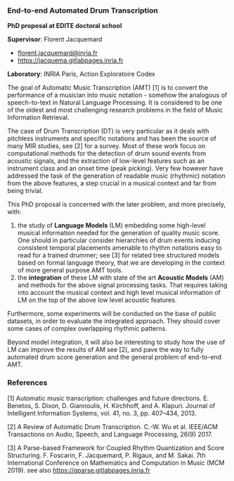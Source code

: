 ### End-to-end Automated Drum Transcription

**PhD proposal at EDITE doctoral school**

**Supervisor**: Florent Jacquemard

- florent.jacquemard@inria.fr
- https://jacquema.gitlabpages.inria.fr

**Laboratory**: INRIA Paris, Action Exploratoire Codex

The goal of Automatic Music Transcription (AMT) [1] is to convert the performance of a musician into music notation - somehow the analogous of speech-to-text in Natural Language Processing. It is considered to be one of the oldest and most challenging research problems in the field of Music Information Retrieval. 

The case of Drum Transcription (DT) is very particular as it deals with pitchless instruments and specific notations and has been the source of many MIR studies, see [2] for a survey. Most of these work focus on  computational methods for the detection of drum sound events from acoustic signals, and the extraction of low-level features such as an instrument class and an onset time (peak picking). Very few however have addressed the task of the generation of readable music (rhythmic) notation from the above features, a step crucial in a musical context and far from being trivial.

This PhD proposal is concerned with the later problem, and more precisely, with:

1. the study of **Language Models** (LM) embedding some high-level musical information needed for the generation of quality music score. One should in particular consider hierarchies of drum events inducing consistent temporal placements amenable to rhythm notations easy to read for a trained drummer; see [3] for related tree structured models based on formal language theory,  that we are developing in the context of more general purpose AMT tools. 
2. the **integration** of these LM with state of the art **Acoustic Models** (AM) and methods for the above signal processing tasks. That requires taking into account the musical context and high level musical information of LM on the top of the above low level acoustic features.

Furthermore, some experiments will be conducted on the base of public datasets, in order to evaluate the integrated approach. They should cover some cases of complex overlapping rhythmic patterns. 

Beyond model integration, it will also be interesting to study how the use of LM can improve the results of AM see [2], and pave the way to fully automated drum score generation and the general problem of end-to-end AMT.

### References

[1] Automatic music transcription: challenges and future directions. E. Benetos, S. Dixon,  D. Giannoulis, H. Kirchhoff, and A. Klapuri.  Journal of Intelligent Information Systems, vol. 41, no. 3, pp. 407–434, 2013. 

[2] A Review of Automatic Drum Transcription. C.-W. Wu et al. IEEE/ACM Transactions on Audio, Speech, and Language Processing, 26(9) 2017.

[3] A Parse-based Framework for Coupled Rhythm Quantization and Score Structuring. F. Foscarin, F. Jacquemard, P. Rigaux, and M. Sakai. 7th International Conference on Mathematics and Computation in Music (MCM 2019). see also https://qparse.gitlabpages.inria.fr 

